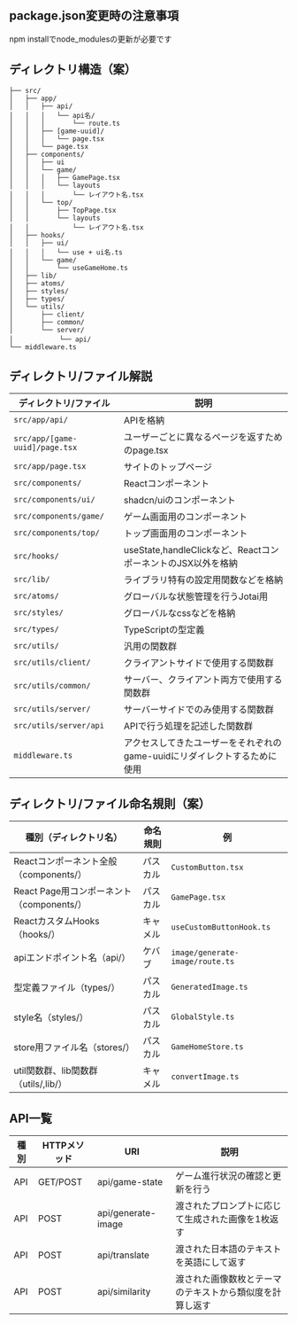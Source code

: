 ## package.json変更時の注意事項

npm installでnode_modulesの更新が必要です

## ディレクトリ構造（案）

```
├── src/
│   ├── app/
│   │   ├── api/
│   │   │   └── api名/
│   │   │       └── route.ts
│   │   ├── [game-uuid]/
│   │   │   └── page.tsx
│   │   └── page.tsx
│   ├── components/
│   │   ├── ui
│   │   └── game/
│   │   │   ├── GamePage.tsx
│   │   │   └── layouts
│   │   │       └── レイアウト名.tsx
│   │   └── top/
│   │       ├── TopPage.tsx
│   │       └── layouts
│   │           └── レイアウト名.tsx
│   ├── hooks/
│   │   ├── ui/
│   │   │   └── use + ui名.ts
│   │   └── game/
│   │       └── useGameHome.ts
│   ├── lib/
│   ├── atoms/
│   ├── styles/
│   ├── types/
│   └── utils/
│       ├── client/
│       ├── common/
│       └── server/
│   　       └── api/
└── middleware.ts
```

## ディレクトリ/ファイル解説

| ディレクトリ/ファイル          | 説明                                                                      |
| ------------------------------ | ------------------------------------------------------------------------- |
| `src/app/api/`                 | APIを格納                                                                 |
| `src/app/[game-uuid]/page.tsx` | ユーザーごとに異なるページを返すためのpage.tsx                            |
| `src/app/page.tsx`             | サイトのトップページ                                                      |
| `src/components/`              | Reactコンポーネント                                                       |
| `src/components/ui/`           | shadcn/uiのコンポーネント                                                 |
| `src/components/game/`         | ゲーム画面用のコンポーネント                                              |
| `src/components/top/`          | トップ画面用のコンポーネント                                              |
| `src/hooks/`                   | useState,handleClickなど、ReactコンポーネントのJSX以外を格納              |
| `src/lib/`                     | ライブラリ特有の設定用関数などを格納                                      |
| `src/atoms/`                   | グローバルな状態管理を行うJotai用                                         |
| `src/styles/`                  | グローバルなcssなどを格納                                                 |
| `src/types/`                   | TypeScriptの型定義                                                        |
| `src/utils/`                   | 汎用の関数群                                                              |
| `src/utils/client/`            | クライアントサイドで使用する関数群                                        |
| `src/utils/common/`            | サーバー、クライアント両方で使用する関数群                                |
| `src/utils/server/`            | サーバーサイドでのみ使用する関数群                                        |
| `src/utils/server/api`         | APIで行う処理を記述した関数群                                             |
| `middleware.ts`                | アクセスしてきたユーザーをそれぞれのgame-uuidにリダイレクトするために使用 |

## ディレクトリ/ファイル命名規則（案）

| 種別（ディレクトリ名）                    | 命名規則 | 例                              |
| ----------------------------------------- | -------- | ------------------------------- |
| Reactコンポーネント全般（components/）    | パスカル | `CustomButton.tsx`              |
| React Page用コンポーネント（components/） | パスカル | `GamePage.tsx`                  |
| ReactカスタムHooks（hooks/）              | キャメル | `useCustomButtonHook.ts`        |
| apiエンドポイント名（api/）               | ケバブ   | `image/generate-image/route.ts` |
| 型定義ファイル（types/）                  | パスカル | `GeneratedImage.ts`             |
| style名（styles/）                        | パスカル | `GlobalStyle.ts`                |
| store用ファイル名（stores/）              | パスカル | `GameHomeStore.ts`              |
| util関数群、lib関数群（utils/,lib/）      | キャメル | `convertImage.ts`               |

## API一覧

| 種別 | HTTPメソッド | URI                | 説明                                                     |
| ---- | ------------ | ------------------ | -------------------------------------------------------- |
| API  | GET/POST     | api/game-state     | ゲーム進行状況の確認と更新を行う                         |
| API  | POST         | api/generate-image | 渡されたプロンプトに応じて生成された画像を1枚返す        |
| API  | POST         | api/translate      | 渡された日本語のテキストを英語にして返す                 |
| API  | POST         | api/similarity     | 渡された画像数枚とテーマのテキストから類似度を計算し返す |
